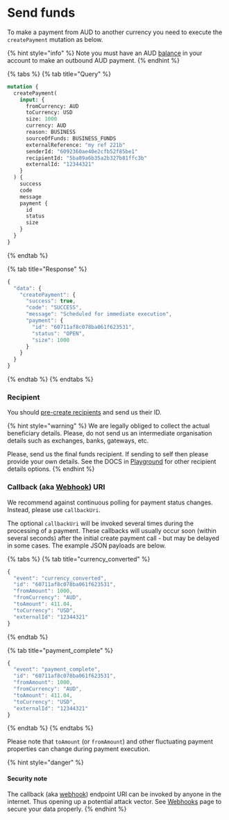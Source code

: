 # Send funds

To make a payment from AUD to another currency you need to execute the `createPayment` mutation as below.&#x20;

{% hint style="info" %}
Note you must have an AUD [balance](../balance.md) in your account to make an outbound AUD payment.
{% endhint %}

{% tabs %}
{% tab title="Query" %}
```graphql
mutation {
  createPayment(
    input: {
      fromCurrency: AUD
      toCurrency: USD
      size: 1000
      currency: AUD
      reason: BUSINESS
      sourceOfFunds: BUSINESS_FUNDS
      externalReference: "my ref 221b"
      senderId: "6092360ae40e2cfb52f85be1"
      recipientId: "5ba89a6b35a2b327b81ffc3b"
      externalId: "12344321"
    }
  ) {
    success
    code
    message
    payment {
      id
      status
      size
    }
  }
}
```
{% endtab %}

{% tab title="Response" %}
```javascript
{
  "data": {
    "createPayment": {
      "success": true,
      "code": "SUCCESS",
      "message": "Scheduled for immediate execution",
      "payment": {
        "id": "60711af8c078ba061f623531",
        "status": "OPEN",
        "size": 1000
      }
    }
  }
}
```
{% endtab %}
{% endtabs %}

### Recipient

You should [pre-create recipients](../recipients/#create-a-recipient) and send us their ID.

{% hint style="warning" %}
We are legally obliged to collect the actual beneficiary details. Please, do not send us an intermediate organisation details such as exchanges, banks, gateways, etc.

Please, send us the final funds recipient. If sending to self then please provide your own details. See the DOCS in [Playground](https://api.flash-fx.com/) for other recipient details options.
{% endhint %}

### Callback (aka [Webhook](../webhooks/adhoc-webhooks.md)) URI

We recommend against continuous polling for payment status changes. Instead, please use `callbackUri`.

The optional `callbackUri` will be invoked several times during the processing of a payment. These callbacks will usually occur soon (within several seconds) after the initial create payment call - but may be delayed in some cases. The example JSON payloads are below.

{% tabs %}
{% tab title="currency_converted" %}
```javascript
{
  "event": "currency_converted",
  "id": "60711af8c078ba061f623531",
  "fromAmount": 1000,
  "fromCurrency": "AUD",
  "toAmount": 411.04,
  "toCurrency": "USD",
  "externalId": "12344321"
}
```
{% endtab %}

{% tab title="payment_complete" %}
```javascript
{
  "event": "payment_complete",
  "id": "60711af8c078ba061f623531",
  "fromAmount": 1000,
  "fromCurrency": "AUD",
  "toAmount": 411.04,
  "toCurrency": "USD",
  "externalId": "12344321"
}
```
{% endtab %}
{% endtabs %}

Please note that `toAmount` (or `fromAmount`) and other fluctuating payment properties can change during payment execution.

{% hint style="danger" %}
#### Security note

The callback (aka [webhook](../webhooks/adhoc-webhooks.md)) endpoint URI can be invoked by anyone in the internet. Thus opening up a potential attack vector. See [Webhooks](../webhooks/adhoc-webhooks.md) page to secure your data properly.
{% endhint %}
